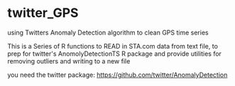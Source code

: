 # twitter_GPS
using Twitters Anomaly Detection algorithm to clean GPS time series 

This is a Series of R functions to READ in STA.com data from text file, to prep for twitter's AnomolyDetectionTS R package and provide utilities for removing outliers and writing to a new file 

you need the twitter package: https://github.com/twitter/AnomalyDetection
